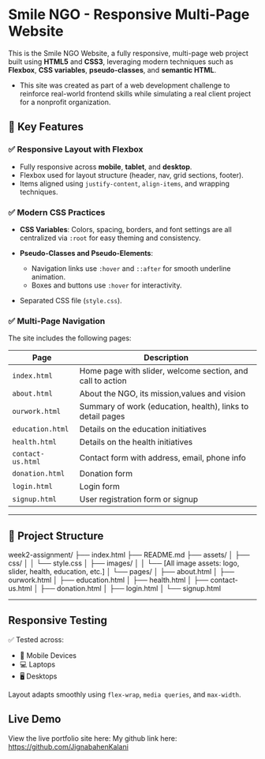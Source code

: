# Smile NGO - Responsive Multi-Page Website

This is the Smile NGO Website, a fully responsive, multi-page web project built using **HTML5** and **CSS3**, leveraging modern techniques such as **Flexbox**, **CSS variables**, **pseudo-classes**, and **semantic HTML**.

- This site was created as part of a web development challenge to reinforce real-world frontend skills while simulating a real client project for a nonprofit organization.

## 🚀 Key Features

### ✅ Responsive Layout with Flexbox

- Fully responsive across **mobile**, **tablet**, and **desktop**.
- Flexbox used for layout structure (header, nav, grid sections, footer).
- Items aligned using `justify-content`, `align-items`, and wrapping techniques.

### ✅ Modern CSS Practices

- **CSS Variables**: Colors, spacing, borders, and font settings are all centralized via `:root` for easy theming and consistency.

- **Pseudo-Classes and Pseudo-Elements**:
  - Navigation links use `:hover` and `::after` for smooth underline animation.
  - Boxes and buttons use `:hover` for interactivity.

- Separated CSS file (`style.css`).

### ✅ Multi-Page Navigation

The site includes the following pages:

| Page             | Description                                                |
|------------------|------------------------------------------------------------|
| `index.html`     | Home page with slider, welcome section, and call to action |
| `about.html`     | About the NGO, its mission,values and vision               |
| `ourwork.html`   | Summary of work (education, health), links to detail pages |
| `education.html` | Details on the education initiatives                       |
| `health.html`    | Details on the health initiatives                          |
| `contact-us.html`| Contact form with address, email, phone info               |
| `donation.html`  | Donation form                                              |
| `login.html`     | Login form                                                 |
| `signup.html`    | User registration form or signup                           |

---

## 💼 Project Structure

week2-assignment/
├── index.html
├── README.md
├── assets/
│ ├── css/
│ │ └── style.css
│ ├── images/
│ │ └── [All image assets: logo, slider, health, education, etc.]
│ └── pages/
│ ├── about.html
│ ├── ourwork.html
│ ├── education.html
│ ├── health.html
│ ├── contact-us.html
│ ├── donation.html
│ ├── login.html
│ └── signup.html

---

##  Responsive Testing

✅ Tested across:
- 📱 Mobile Devices
- 💻 Laptops
- 🖥️ Desktops

Layout adapts smoothly using `flex-wrap`, `media queries`, and `max-width`.

## Live Demo

View the live portfolio site here: 
My github link here: https://github.com/JignabahenKalani
